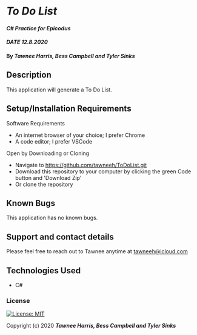 # _To Do List_ 

#### _C# Practice for Epicodus_ 
#### _DATE 12.8.2020_

#### By _**Tawnee Harris, Bess Campbell and Tyler Sinks**_

## Description

This application will generate a To Do List. 

## Setup/Installation Requirements

Software Requirements
* An internet browser of your choice; I prefer Chrome
* A code editor; I prefer VSCode

Open by Downloading or Cloning
* Navigate to <https://github.com/tawneeh/ToDoList.git>
* Download this repository to your computer by clicking the green Code button and 'Download Zip'
* Or clone the repository

## Known Bugs

This application has no known bugs. 

## Support and contact details

Please feel free to reach out to Tawnee anytime at <tawneeh@icloud.com>

## Technologies Used

* C#

### License

[![License: MIT](https://img.shields.io/badge/License-MIT-yellow.svg)](https://opensource.org/licenses/MIT)

Copyright (c) 2020 **_Tawnee Harris, Bess Campbell and Tyler Sinks_**
